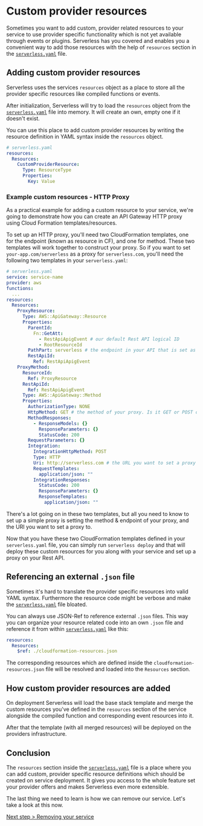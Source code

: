 # Custom provider resources

Sometimes you want to add custom, provider related resources to your service to use provider specific functionality
which is not yet available through events or plugins. Serverless has you covered and enables you a convenient way to add
those resources with the help of `resources` section in the [`serverless.yaml`](../understanding-serverless/serverless-yaml.md)
file.

## Adding custom provider resources

Serverless uses the services `resources` object as a place to store all the provider specific resources like compiled
functions or events.

After initialization, Serverless will try to load the `resources` object from the
[`serverless.yaml`](../understanding-serverless/serverless-yaml.md) file into memory.
It will create an own, empty one if it doesn't exist.

You can use this place to add custom provider resources by writing the resource definition in YAML syntax inside the
`resources` object.

```yaml
# serverless.yaml
resources:
  Resources:
    CustomProviderResource:
      Type: ResourceType
      Properties:
        Key: Value
```

### Example custom resources - HTTP Proxy
As a practical example for adding a custom resource to your service, we're going to demonstrate how you can create an API Gateway HTTP proxy using Cloud Formation templates/resources.

To set up an HTTP proxy, you'll need two CloudFormation templates, one for the endpoint (known as resource in CF), and one for method. These two templates will work together to construct your proxy. So if you want to set `your-app.com/serverless` as a proxy for `serverless.com`, you'll need the following two templates in your `serverless.yaml`:


```yaml
# serverless.yaml
service: service-name
provider: aws
functions:
  ...
resources:
  Resources:
    ProxyResource:
      Type: AWS::ApiGateway::Resource
      Properties:
        ParentId:
          Fn::GetAtt:
            - RestApiApigEvent # our default Rest API logical ID
            - RootResourceId
        PathPart: serverless # the endpoint in your API that is set as proxy
        RestApiId:
          Ref: RestApiApigEvent
    ProxyMethod:
      ResourceId:
        Ref: ProxyResource
      RestApiId:
        Ref: RestApiApigEvent
      Type: AWS::ApiGateway::Method
      Properties:
        AuthorizationType: NONE
        HttpMethod: GET # the method of your proxy. Is it GET or POST or ... ?
        MethodResponses:
          - ResponseModels: {}
            ResponseParameters: {}
            StatusCode: 200
        RequestParameters: {}
        Integration:
          IntegrationHttpMethod: POST
          Type: HTTP
          Uri: http://serverless.com # the URL you want to set a proxy to
          RequestTemplates:
            application/json: ""
          IntegrationResponses:
            StatusCode: 200
            ResponseParameters: {}
            ResponseTemplates:
              application/json: ""

```

There's a lot going on in these two templates, but all you need to know to set up a simple proxy is setting the method & endpoint of your proxy, and the URI you want to set a proxy to.

Now that you have these two CloudFormation templates defined in your `serverless.yaml` file, you can simply run `serverless deploy` and that will deploy these custom resources for you along with your service and set up a proxy on your Rest API.

## Referencing an external `.json` file

Sometimes it's hard to translate the provider specific resources into valid YAML syntax. Furthermore the resource code
might be verbose and make the [`serverless.yaml`](../understanding-serverless/serverless-yaml.md) file bloated.

You can always use JSON-Ref to reference external `.json` files. This way you can organize your resource related code
into an own `.json` file and reference it from within [`serverless.yaml`](../understanding-serverless/serverless-yaml.md)
like this:

```yaml
resources:
  Resources:
    $ref: ./cloudformation-resources.json
```

The corresponding resources which are defined inside the `cloudformation-resources.json` file will be resolved and loaded
into the `Resources` section.

## How custom provider resources are added

On deployment Serverless will load the base stack template and merge the custom resources you've defined in the `resources`
section of the service alongside the compiled function and corresponding event resources into it.

After that the template (with all merged resources) will be deployed on the providers infrastructure.

## Conclusion

The `resources` section inside the [`serverless.yaml`](../understanding-serverless/serverless-yaml.md) file is a place
where you can add custom, provider specific resource definitions which should be created on service deployment.
It gives you access to the whole feature set your provider offers and makes Serverless even more extensible.

The last thing we need to learn is how we can remove our service. Let's take a look at this now.

[Next step > Removing your service](removing-a-service.md)
